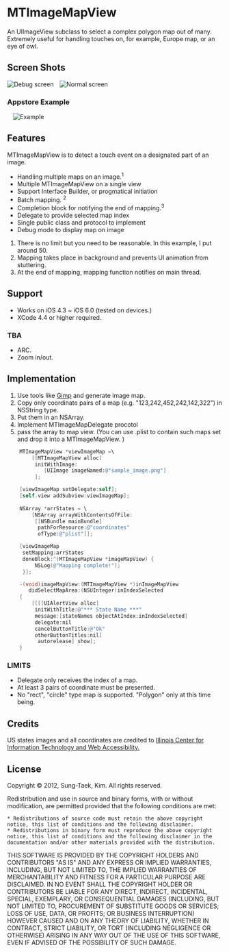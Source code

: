 # MTImageMapView

An UIImageView subclass to select a complex polygon map out of many.<br/>
Extremely useful for handling touches on, for example, Europe map, or an eye of owl.


## Screen Shots
<img 
src="http://blog.colorfulglue.com/wp-content/uploads/2012/10/debug.png" alt="Debug screen" title="Debug screen" style="float:left;display:block;">
<img src="http://blog.colorfulglue.com/wp-content/uploads/2012/10/normal.png" alt="Normal screen" title="Normal screen" style="float:left;display:block;margin-left:1em;">
<br/>

### Appstore Example
<img src="http://a1.mzstatic.com/us/r1000/085/Purple/v4/fe/12/1a/fe121a75-6750-4b12-78a4-49a7dba40d77/mzl.imsprsjs.320x480-75.jpg" alt="Example" title="Example" style="float:left;display:block;margin-left:1em;">
<br/>

## Features

MTImageMapView is to detect a touch event on a designated part of an image.

- Handling multiple maps on an image.<sup>1</sup> 
- Multiple MTImageMapView on a single view
- Support Interface Builder, or progmatical initiation
- Batch mapping. <sup>2</sup> 
- Completion block for notifying the end of mapping.<sup>3</sup> 
- Delegate to provide selected map index
- Single public class and protocol to implement
- Debug mode to display map on image

<ol>
	<li>There is no limit but you need to be reasonable. In this example, I put around 50.</li>
	<li>Mapping takes place in background and prevents UI animation from stuttering.</li>
	<li>At the end of mapping, mapping function notifies on main thread.</li>
</ol>

## Support

- Works on iOS 4.3 ~ iOS 6.0 (tested on devices.)
- XCode 4.4 or higher required.

### TBA
- ARC.
- Zoom in/out.

## Implementation
1. Use tools like [Gimp](http://www.gimp.org/) and generate image map.
2. Copy only coordinate pairs of a map (e.g. "123,242,452,242,142,322") in NSString type.
3. Put them in an NSArray.
4. Implement MTImageMapDelegate procotol
5. pass the array to map view.
   (You can use .plist to contain such maps set and drop it into a MTImageMapView. )

```objective-c
    MTImageMapView *viewImageMap =\
        [[MTImageMapView alloc]
         initWithImage:
            [UIImage imageNamed:@"sample_image.png"]
         ];

    [viewImageMap setDelegate:self];
    [self.view addSubview:viewImageMap];
    
    NSArray *arrStates = \
        [NSArray arrayWithContentsOfFile:
         [[NSBundle mainBundle]
          pathForResource:@"coordinates"
          ofType:@"plist"]];

    [viewImageMap
     setMapping:arrStates
     doneBlock:^(MTImageMapView *imageMapView) {
         NSLog(@"Mapping complete!");
     }];
```

```objective-c
	-(void)imageMapView:(MTImageMapView *)inImageMapView
	   didSelectMapArea:(NSUInteger)inIndexSelected
	{
	    [[[[UIAlertView alloc]
	     initWithTitle:@"*** State Name ***"
	     message:[stateNames objectAtIndex:inIndexSelected]
	     delegate:nil
	     cancelButtonTitle:@"Ok"
	     otherButtonTitles:nil]
	      autorelease] show];
	}
```
### LIMITS
- Delegate only receives the index of a map.
- At least 3 pairs of coordinate must be presented.
- No "rect", "circle" type map is supported. "Polygon" only at this time being.


## Credits
US states images and all coordinates are credited to <a href="http://html.cita.illinois.edu/text/map/map-example.php">Illinois Center for Information Technology and Web Accessibility.</a>

## License
Copyright © 2012, Sung-Taek, Kim. All rights reserved.

Redistribution and use in source and binary forms, with or without modification, are permitted provided that the following conditions are met:

<pre><code>* Redistributions of source code must retain the above copyright notice, this list of conditions and the following disclaimer.
* Redistributions in binary form must reproduce the above copyright notice, this list of conditions and the following disclaimer in the documentation and/or other materials provided with the distribution.
</code></pre>

THIS SOFTWARE IS PROVIDED BY THE COPYRIGHT HOLDERS AND CONTRIBUTORS "AS IS" AND ANY EXPRESS OR IMPLIED WARRANTIES, INCLUDING, BUT NOT LIMITED TO, THE IMPLIED WARRANTIES OF MERCHANTABILITY AND FITNESS FOR A PARTICULAR PURPOSE ARE DISCLAIMED. IN NO EVENT SHALL THE COPYRIGHT HOLDER OR CONTRIBUTORS BE LIABLE FOR ANY DIRECT, INDIRECT, INCIDENTAL, SPECIAL, EXEMPLARY, OR CONSEQUENTIAL DAMAGES (INCLUDING, BUT NOT LIMITED TO, PROCUREMENT OF SUBSTITUTE GOODS OR SERVICES; LOSS OF USE, DATA, OR PROFITS; OR BUSINESS INTERRUPTION) HOWEVER CAUSED AND ON ANY THEORY OF LIABILITY, WHETHER IN CONTRACT, STRICT LIABILITY, OR TORT (INCLUDING NEGLIGENCE OR OTHERWISE) ARISING IN ANY WAY OUT OF THE USE OF THIS SOFTWARE, EVEN IF ADVISED OF THE POSSIBILITY OF SUCH DAMAGE.